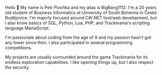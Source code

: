 Hello 👋 My name is Petr Pivoňka and my alias is BigBang1112. I'm a 20 years old student of Business Informatics at University of South Bohemia in České Budějovice. I'm majorly focused around C#/.NET tool/web development, but I also know basics of SQL, Python, Lua, PHP, and Trackmania's scripting language ManiaScript.

I'm passionate about coding from the age of 9 and my passion hasn't got any lower since then. I also participated in several programming competitions.

My projects are usually surrounded around the game Trackmania for its endless exploration capabilities. I like opening things up, but I also respect the security.

<!--
**BigBang1112/bigbang1112** is a ✨ _special_ ✨ repository because its `README.md` (this file) appears on your GitHub profile.

Here are some ideas to get you started:

- 🔭 I’m currently working on ...
- 🌱 I’m currently learning ...
- 👯 I’m looking to collaborate on ...
- 🤔 I’m looking for help with ...
- 💬 Ask me about ...
- 📫 How to reach me: ...
- 😄 Pronouns: ...
- ⚡ Fun fact: ...
-->
